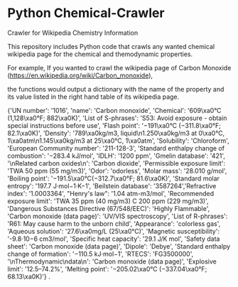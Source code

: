 # Python Chemical-Crawler
Crawler for Wikipedia Chemistry Information

This repository includes Python code that crawls any wanted chemical wikipedia page for the chemical and themodynamic properties.

For example,
If you wanted to crawl the wikipedia page of Carbon Monoxide (https://en.wikipedia.org/wiki/Carbon_monoxide), 

the functions would output a dictionary with the name of the property and its value listed in the right hand table of its wikipedia page.

{'UN number': '1016', 'name': 'Carbon monoxide', 'Chemical': '609\xa0°C (1,128\xa0°F; 882\xa0K)', 'List of S-phrases': 'S53: Avoid exposure - obtain special instructions before use', 'Flash point': '−191\xa0°C (−311.8\xa0°F; 82.1\xa0K)', 'Density': '789\xa0kg/m3, liquid\n1.250\xa0kg/m3 at 0\xa0°C, 1\xa0atm\n1.145\xa0kg/m3 at 25\xa0°C, 1\xa0atm', 'Solubility': 'Chloroform', 'European Community number': '211-128-3', 'Standard enthalpy change of combustion': '−283.4 kJ/mol', 'IDLH': '1200 ppm', 'Gmelin database': '421', '\nRelated carbon oxides\n': 'Carbon dioxide', 'Permissible exposure limit': 'TWA 50 ppm (55 mg/m3)', 'Odor': 'odorless', 'Molar mass': '28.010 g/mol', 'Boiling point': '−191.5\xa0°C(−312.7\xa0°F; 81.6\xa0K)', 'Standard molar entropy': '197.7 J·mol−1·K−1', 'Beilstein database': '3587264','Refractive index': '1.0003364', "Henry's law": '1.04 atm-m3/mol', 'Recommended exposure limit': 'TWA 35 ppm (40 mg/m3) C 200 ppm (229 mg/m3)', 'Dangerous Substances Directive (67/548/EEC)': 'Highly Flammable', 'Carbon monoxide (data page)': 'UV/VIS spectroscopy', 'List of R-phrases': 'R61: May cause harm to the unborn child', 'Appearance': 'colorless gas', 'Aqueous solution': '27.6\xa0mg/L (25\xa0°C)', 'Magnetic susceptibility': '-9.8·10−6 cm3/mol', 'Specific heat capacity': '29.1 J/K mol', 'Safety data sheet': 'Carbon monoxide (data page)', 'Dipole': 'Debye', 'Standard enthalpy change of formation': '−110.5 kJ·mol−1', 'RTECS': 'FG3500000', '\nThermodynamic\ndata\n': 'Carbon monoxide (data page)', 'Explosive limit': '12.5–74.2%', 'Melting point': '−205.02\xa0°C (−337.04\xa0°F; 68.13\xa0K)'}
.
